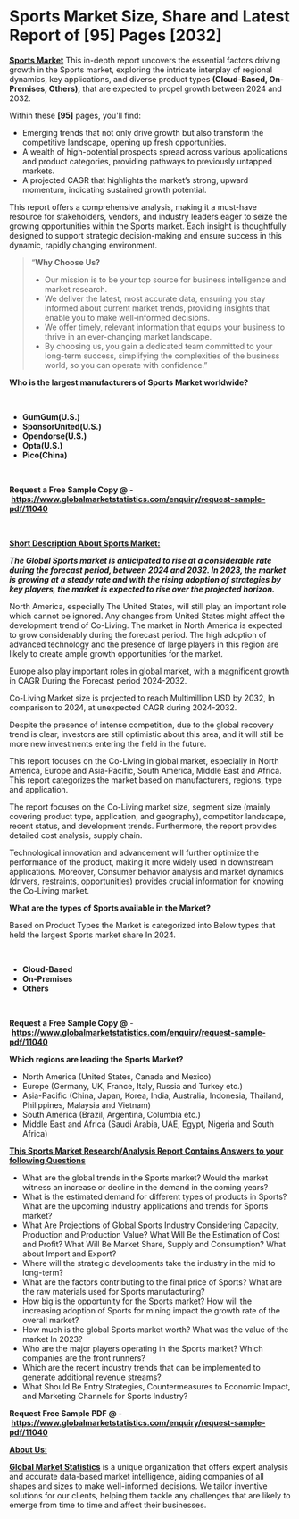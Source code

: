 <h1>Sports Market Size, Share and Latest Report of [95] Pages [2032]</h1>
<p><a href="https://www.globalmarketstatistics.com/market-reports/sports-market-11040"><strong>Sports Market</strong></a> This in-depth report uncovers the essential factors driving growth in the Sports market, exploring the intricate interplay of regional dynamics, key applications, and diverse product types <strong>(Cloud-Based, On-Premises, Others),</strong> that are expected to propel growth between 2024 and 2032.</p>
<p>Within these <strong>[95]</strong> pages, you'll find:</p>
<ul>
<li>Emerging trends that not only drive growth but also transform the competitive landscape, opening up fresh opportunities.</li>
<li>A wealth of high-potential prospects spread across various applications and product categories, providing pathways to previously untapped markets.</li>
<li>A projected CAGR that highlights the market&rsquo;s strong, upward momentum, indicating sustained growth potential.</li>
</ul>
<p>This report offers a comprehensive analysis, making it a must-have resource for stakeholders, vendors, and industry leaders eager to seize the growing opportunities within the Sports market. Each insight is thoughtfully designed to support strategic decision-making and ensure success in this dynamic, rapidly changing environment.</p>
<blockquote class="">
<p>&ldquo;<strong>Why Choose Us? </strong></p>
<ul>
<li>Our mission is to be your top source for business intelligence and market research.</li>
<li>We deliver the latest, most accurate data, ensuring you stay informed about current market trends, providing insights that enable you to make well-informed decisions.</li>
<li>We offer timely, relevant information that equips your business to thrive in an ever-changing market landscape.</li>
<li>By choosing us, you gain a dedicated team committed to your long-term success, simplifying the complexities of the business world, so you can operate with confidence.&rdquo;</li>
</ul>
</blockquote>
<p><strong>Who is the largest manufacturers of Sports Market worldwide?</strong></p>
<p>&nbsp;</p>
<ul>
<li><strong>GumGum(U.S.)</strong></li>
<li><strong>SponsorUnited(U.S.)</strong></li>
<li><strong>Opendorse(U.S.)</strong></li>
<li><strong>Opta(U.S.)</strong></li>
<li><strong>Pico(China)</strong></li>
</ul>
<p>&nbsp;</p>
<p><strong>Request a Free Sample Copy @ -&nbsp;</strong><a href="https://www.globalmarketstatistics.com/enquiry/request-sample-pdf/11040"><strong>https://www.globalmarketstatistics.com/enquiry/request-sample-pdf/11040</strong></a></p>
<p>&nbsp;</p>
<p><strong><u>Short Description About Sports Market:</u></strong></p>
<p><strong><em>The Global Sports market is anticipated to rise at a considerable rate during the forecast period, between 2024 and 2032. In 2023, the market is growing at a steady rate and with the rising adoption of strategies by key players, the market is expected to rise over the projected horizon.</em></strong></p>
<p>North America, especially The United States, will still play an important role which cannot be ignored. Any changes from United States might affect the development trend of Co-Living. The market in North America is expected to grow considerably during the forecast period. The high adoption of advanced technology and the presence of large players in this region are likely to create ample growth opportunities for the market.</p>
<p>Europe also play important roles in global market, with a magnificent growth in CAGR During the Forecast period 2024-2032.</p>
<p>Co-Living Market size is projected to reach Multimillion USD by 2032, In comparison to 2024, at unexpected CAGR during 2024-2032.</p>
<p>Despite the presence of intense competition, due to the global recovery trend is clear, investors are still optimistic about this area, and it will still be more new investments entering the field in the future.</p>
<p>This report focuses on the Co-Living in global market, especially in North America, Europe and Asia-Pacific, South America, Middle East and Africa. This report categorizes the market based on manufacturers, regions, type and application.</p>
<p>The report focuses on the Co-Living market size, segment size (mainly covering product type, application, and geography), competitor landscape, recent status, and development trends. Furthermore, the report provides detailed cost analysis, supply chain.</p>
<p>Technological innovation and advancement will further optimize the performance of the product, making it more widely used in downstream applications. Moreover, Consumer behavior analysis and market dynamics (drivers, restraints, opportunities) provides crucial information for knowing the Co-Living market.</p>
<p><strong>What are the types of Sports available in the Market?</strong></p>
<p>Based on Product Types the Market is categorized into Below types that held the largest Sports market share In 2024.</p>
<p>&nbsp;</p>
<ul>
<li><strong>Cloud-Based</strong></li>
<li><strong>On-Premises</strong></li>
<li><strong>Others</strong></li>
</ul>
<p>&nbsp;</p>
<p><strong>Request a Free Sample Copy @</strong>&nbsp;-&nbsp;<a href="https://www.globalmarketstatistics.com/enquiry/request-sample-pdf/11040"><strong>https://www.globalmarketstatistics.com/enquiry/request-sample-pdf/11040</strong></a></p>
<p><strong>Which regions are leading the Sports Market?</strong></p>
<ul>
<li>North America (United States, Canada and Mexico)</li>
<li>Europe (Germany, UK, France, Italy, Russia and Turkey etc.)</li>
<li>Asia-Pacific (China, Japan, Korea, India, Australia, Indonesia, Thailand, Philippines, Malaysia and Vietnam)</li>
<li>South America (Brazil, Argentina, Columbia etc.)</li>
<li>Middle East and Africa (Saudi Arabia, UAE, Egypt, Nigeria and South Africa)</li>
</ul>
<p><strong><u>This Sports Market Research/Analysis Report Contains Answers to your following Questions</u></strong></p>
<ul>
<li>What are the global trends in the Sports market? Would the market witness an increase or decline in the demand in the coming years?</li>
<li>What is the estimated demand for different types of products in Sports? What are the upcoming industry applications and trends for Sports market?</li>
<li>What Are Projections of Global Sports Industry Considering Capacity, Production and Production Value? What Will Be the Estimation of Cost and Profit? What Will Be Market Share, Supply and Consumption? What about Import and Export?</li>
<li>Where will the strategic developments take the industry in the mid to long-term?</li>
<li>What are the factors contributing to the final price of Sports? What are the raw materials used for Sports manufacturing?</li>
<li>How big is the opportunity for the Sports market? How will the increasing adoption of Sports for mining impact the growth rate of the overall market?</li>
<li>How much is the global Sports market worth? What was the value of the market In 2023?</li>
<li>Who are the major players operating in the Sports market? Which companies are the front runners?</li>
<li>Which are the recent industry trends that can be implemented to generate additional revenue streams?</li>
<li>What Should Be Entry Strategies, Countermeasures to Economic Impact, and Marketing Channels for Sports Industry?</li>
</ul>
<p><strong>Request Free Sample PDF @ -&nbsp;</strong><a href="https://www.globalmarketstatistics.com/enquiry/request-sample-pdf/11040"><strong>https://www.globalmarketstatistics.com/enquiry/request-sample-pdf/11040</strong></a></p>
<p><strong><u>About Us:</u></strong></p>
<p><a href="https://www.globalmarketstatistics.com/"><strong>Global Market Statistics</strong></a>&nbsp;is a unique organization that offers expert analysis and accurate data-based market intelligence, aiding companies of all shapes and sizes to make well-informed decisions. We tailor inventive solutions for our clients, helping them tackle any challenges that are likely to emerge from time to time and affect their businesses.</p>